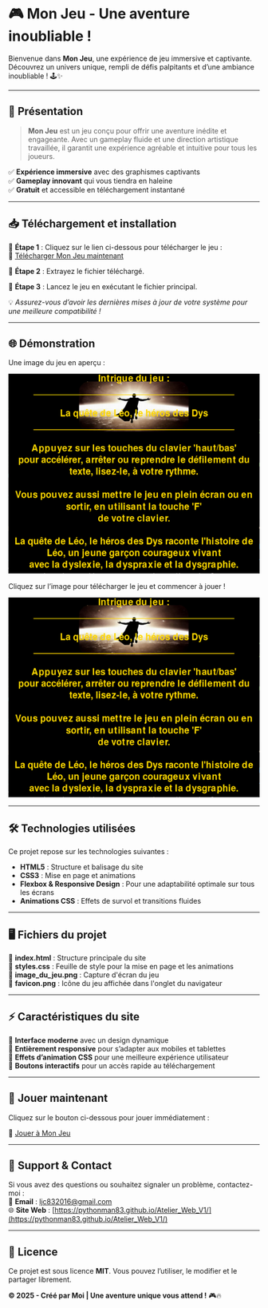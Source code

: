# 🎮 Mon Jeu - Une aventure inoubliable !

Bienvenue dans **Mon Jeu**, une expérience de jeu immersive et captivante. Découvrez un univers unique, rempli de défis palpitants et d’une ambiance inoubliable ! 🕹️✨

---

## 📌 Présentation  

> **Mon Jeu** est un jeu conçu pour offrir une aventure inédite et engageante. Avec un gameplay fluide et une direction artistique travaillée, il garantit une expérience agréable et intuitive pour tous les joueurs.  

✅ **Expérience immersive** avec des graphismes captivants  
✅ **Gameplay innovant** qui vous tiendra en haleine  
✅ **Gratuit** et accessible en téléchargement instantané  

---

## 📥 Téléchargement et installation  

🔹 **Étape 1** : Cliquez sur le lien ci-dessous pour télécharger le jeu :  
🔗 [Télécharger Mon Jeu maintenant](https://mega.nz/file/fVMh3BCS#SeAUENcJiS0Dw-PRrry8PkPc-KMjuT9otQDoBZK39HY)  

🔹 **Étape 2** : Extrayez le fichier téléchargé.  

🔹 **Étape 3** : Lancez le jeu en exécutant le fichier principal.  

💡 *Assurez-vous d’avoir les dernières mises à jour de votre système pour une meilleure compatibilité !*  

---

## 🌐 Démonstration  

Une image du jeu en aperçu :  

![Aperçu du jeu](image_du_jeu.png)  

Cliquez sur l’image pour télécharger le jeu et commencer à jouer !  

[![Télécharger Mon Jeu](image_du_jeu.png)](https://mega.nz/file/fVMh3BCS#SeAUENcJiS0Dw-PRrry8PkPc-KMjuT9otQDoBZK39HY)

---

## 🛠️ Technologies utilisées  

Ce projet repose sur les technologies suivantes :  

- **HTML5** : Structure et balisage du site  
- **CSS3** : Mise en page et animations  
- **Flexbox & Responsive Design** : Pour une adaptabilité optimale sur tous les écrans  
- **Animations CSS** : Effets de survol et transitions fluides  

---

## 🖥️ Fichiers du projet  

📌 **index.html** : Structure principale du site  
📌 **styles.css** : Feuille de style pour la mise en page et les animations  
📌 **image_du_jeu.png** : Capture d'écran du jeu  
📌 **favicon.png** : Icône du jeu affichée dans l'onglet du navigateur  

---

## ⚡ Caractéristiques du site  

🎨 **Interface moderne** avec un design dynamique  
📱 **Entièrement responsive** pour s’adapter aux mobiles et tablettes  
🌟 **Effets d’animation CSS** pour une meilleure expérience utilisateur  
🔗 **Boutons interactifs** pour un accès rapide au téléchargement  

---

## 🚀 Jouer maintenant  

Cliquez sur le bouton ci-dessous pour jouer immédiatement :  

🔗 [Jouer à Mon Jeu](https://mega.nz/file/fVMh3BCS#SeAUENcJiS0Dw-PRrry8PkPc-KMjuT9otQDoBZK39HY)  

---

## 📩 Support & Contact  

Si vous avez des questions ou souhaitez signaler un problème, contactez-moi :  
📧 **Email** : [ljc832016@gmail.com](mailto:jcl832016@gmail.com)  
🌐 **Site Web** : [https://pythonman83.github.io/Atelier_Web_V1/](https://pythonman83.github.io/Atelier_Web_V1/)  

---

## 📜 Licence  

Ce projet est sous licence **MIT**. Vous pouvez l’utiliser, le modifier et le partager librement.  

**© 2025 - Créé par Moi | Une aventure unique vous attend !** 🎮🔥
